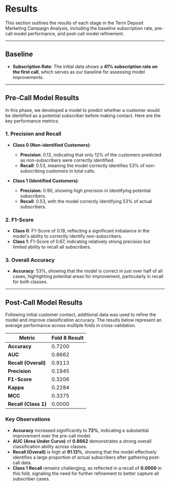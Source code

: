 # Results

This section outlines the results of each stage in the Term Deposit Marketing Campaign Analysis, including the baseline subscription rate, pre-call model performance, and post-call model refinement.

---

## **Baseline**

- **Subscription Rate**: The initial data shows a **41% subscription rate on the first call**, which serves as our baseline for assessing model improvements.

---

## **Pre-Call Model Results**

In this phase, we developed a model to predict whether a customer would be identified as a potential subscriber before making contact. Here are the key performance metrics:

### **1. Precision and Recall**

- **Class 0 (Non-identified Customers)**:
    - **Precision**: 0.12, indicating that only 12% of the customers predicted as non-subscribers were correctly identified.
    - **Recall**: 0.53, meaning the model correctly identifies 53% of non-subscribing customers in total calls.

- **Class 1 (Identified Customers)**:
    - **Precision**: 0.90, showing high precision in identifying potential subscribers.
    - **Recall**: 0.53, with the model correctly identifying 53% of actual subscribers.

### **2. F1-Score**

- **Class 0**: F1-Score of 0.19, reflecting a significant imbalance in the model's ability to correctly identify non-subscribers.
- **Class 1**: F1-Score of 0.67, indicating relatively strong precision but limited ability to recall all subscribers.

### **3. Overall Accuracy**

- **Accuracy**: 53%, showing that the model is correct in just over half of all cases, highlighting potential areas for improvement, particularly in recall for both classes.

---

## **Post-Call Model Results**

Following initial customer contact, additional data was used to refine the model and improve classification accuracy. The results below represent an average performance across multiple folds in cross-validation.

| Metric                | Fold 8 Result |
|-----------------------|---------------|
| **Accuracy**          | 0.7200        |
| **AUC**               | 0.8662        |
| **Recall (Overall)**  | 0.9113        |
| **Precision**         | 0.1945        |
| **F1-Score**          | 0.3206        |
| **Kappa**             | 0.2284        |
| **MCC**               | 0.3375        |
| **Recall (Class 1)**  | 0.0000        |

### Key Observations

- **Accuracy** increased significantly to **72%**, indicating a substantial improvement over the pre-call model.
- **AUC (Area Under Curve)** of **0.8662** demonstrates a strong overall classification ability across classes.
- **Recall (Overall)** is high at **91.13%**, showing that the model effectively identifies a large proportion of actual subscribers after gathering post-call data.
- **Class 1 Recall** remains challenging, as reflected in a recall of **0.0000** in this fold, signaling the need for further refinement to better capture all subscriber cases.